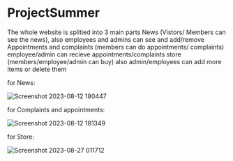 # ProjectSummer

The whole website is splitied into 3 main parts 
News (Vistors/ Members can see the news), also employees and admins can see and add/remove
Appointments and complaints (members can do appointments/ complaints) employee/admin can recieve appointments/complaints
store (members/employee/admin can buy) also admin/employees can add more items or delete them

for News:

![Screenshot 2023-08-12 180447](https://github.com/MohammedHussain7/ProjectSummer/assets/62500657/dcc522d5-2505-4a7e-938f-52f6bb5e7762)


for Complaints and appointments:

![Screenshot 2023-08-12 181349](https://github.com/MohammedHussain7/ProjectSummer/assets/62500657/549e8cc6-0071-4dac-8050-253aa7777cd2)

for Store:

![Screenshot 2023-08-27 011712](https://github.com/MohammedHussain7/ProjectSummer/assets/62500657/11bd93a2-62e7-472f-97c9-4e2feeb4cd97)

